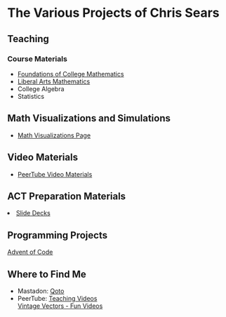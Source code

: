 # The Various Projects of Chris Sears

## Teaching

### Course Materials
* [Foundations of College Mathematics](/foundations/index.html)
* [Liberal Arts Mathematics](./liberal_arts_math/Liberal_Arts_Mathematics.md)
* College Algebra
* Statistics    
    
## Math Visualizations and Simulations
* [Math Visualizations Page](./visualization/index.html)
    
    
## Video Materials
* [PeerTube Video Materials](./peertube_materials/index.html)
	

## ACT Preparation Materials
<li><a href="./act-prep/index.html">Slide Decks</a></li>
	

## Programming Projects
<a href="./advent-of-code/index.html">Advent of Code</a></li>
    
    
## Where to Find Me
*    Mastadon: [Qoto](https://qoto.org/@OmegaLimit)
*    PeerTube: [Teaching Videos](https://spectra.video/c/chris_sears_teaching/videos)  
[Vintage Vectors - Fun Videos](https://spectra.video/c/vintage_vectors/videos)
    

